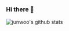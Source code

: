 ### Hi there 👋

<!--
**ajtwoddltka/ajtwoddltka** is a ✨ _special_ ✨ repository because its `README.md` (this file) appears on your GitHub profile.

Here are some ideas to get you started:

- 🔭 I’m currently working on ...
- 🌱 I’m currently learning ...
- 👯 I’m looking to collaborate on ...
- 🤔 I’m looking for help with ...
- 💬 Ask me about ...
- 📫 How to reach me: ...
- 😄 Pronouns: ...
- ⚡ Fun fact: ...
-->
![junwoo's github stats](https://github-readme-stats.vercel.app/api?username=ajtwoddltka&show_icons=true&theme=highcontrast)
